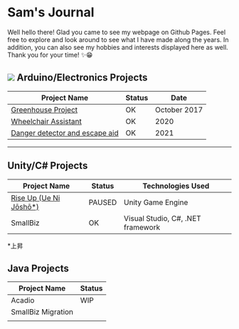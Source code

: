# Sam's Journal

Well hello there! Glad you came to see my webpage on Github Pages. Feel free to explore and look around to see what I have made along the years. In addition, you can also see my hobbies and interests displayed here as well. Thank you for your time! ✨😁

## [![](https://img.icons8.com/color/48/arduino.png)](#) Arduino/Electronics Projects

| **Project Name**                                                | **Status**      | Date         |
| --------------------------------------------------------------- | --------------- | -----------  |
| [Greenhouse Project](https://www.google.com/)                   | OK              | October 2017 |
| [Wheelchair Assistant]()                                        | OK              | 2020         |
| [Danger detector and escape aid](https://)                      | OK              | 2021         | 

---

## Unity/C# Projects

| Project Name                                           | Status          | Technologies Used                  |
| ------------------------------------------------------ | --------------- | ---------------------------------- |
| [Rise Up (Ue  Ni Jōshō*)](https://www.google.com/)     | PAUSED          | Unity Game Engine                  |
| SmallBiz                                               | OK              | Visual Studio, C#, .NET framework  |

*上昇

## Java Projects

| Project Name                   | Status          |
| ------------------------------ | --------------- |
| Acadio                         | WIP             |
| SmallBiz Migration             |                 |
|                                |                 |
